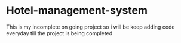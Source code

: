 # Hotel-management-system
This is my incomplete on going project so i will be keep adding code everyday till the project is being completed

